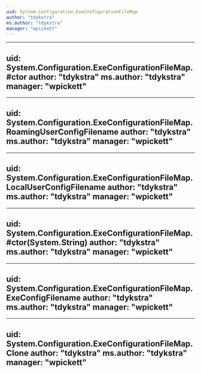 ```yaml
---
uid: System.Configuration.ExeConfigurationFileMap
author: "tdykstra"
ms.author: "tdykstra"
manager: "wpickett"
---
```


---
uid: System.Configuration.ExeConfigurationFileMap.#ctor
author: "tdykstra"
ms.author: "tdykstra"
manager: "wpickett"
---

---
uid: System.Configuration.ExeConfigurationFileMap.RoamingUserConfigFilename
author: "tdykstra"
ms.author: "tdykstra"
manager: "wpickett"
---

---
uid: System.Configuration.ExeConfigurationFileMap.LocalUserConfigFilename
author: "tdykstra"
ms.author: "tdykstra"
manager: "wpickett"
---

---
uid: System.Configuration.ExeConfigurationFileMap.#ctor(System.String)
author: "tdykstra"
ms.author: "tdykstra"
manager: "wpickett"
---

---
uid: System.Configuration.ExeConfigurationFileMap.ExeConfigFilename
author: "tdykstra"
ms.author: "tdykstra"
manager: "wpickett"
---

---
uid: System.Configuration.ExeConfigurationFileMap.Clone
author: "tdykstra"
ms.author: "tdykstra"
manager: "wpickett"
---
